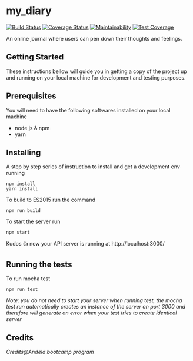 # my_diary

[![Build Status](https://travis-ci.org/nwashangai/my_diary.svg?branch=develope)](https://travis-ci.org/nwashangai/my_diary)
[![Coverage Status](https://coveralls.io/repos/github/nwashangai/my_diary/badge.svg?branch=master)](https://coveralls.io/github/nwashangai/my_diary?branch=develope)
[![Maintainability](https://api.codeclimate.com/v1/badges/ad70ca3a7de1905fe026/maintainability)](https://codeclimate.com/github/nwashangai/my_diary/maintainability)
[![Test Coverage](https://api.codeclimate.com/v1/badges/ad70ca3a7de1905fe026/test_coverage)](https://codeclimate.com/github/nwashangai/my_diary/test_coverage)

An online journal where users can pen down their thoughts and feelings.

## **Getting Started**

These instructions bellow will guide you in getting a copy of the project up and running on your local machine for development and testing purposes. 

## Prerequisites

You will need to have the following softwares installed on your local machine

  - node js & npm
  - yarn

## Installing

A step by step series of instruction to install and get a development env running

```
npm install
yarn install
```
To build to ES2015 run the command
```
npm run build
```
To start the server run
```
npm start
```
Kudos :+1: now your API server is running at http://localhost:3000/

## Running the tests

To run mocha test
```
npm run test
```
*Note: you do not need to start your server when running test, the mocha test run automatically creates an instance of the server on port 3000 and therefore will generate an error when your test tries to create identical server*

## Credits

*Credits@Andela bootcamp program*